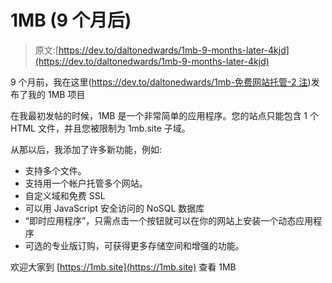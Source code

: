 # 1MB (9 个月后)

> 原文:[https://dev.to/daltonedwards/1mb-9-months-later-4kjd](https://dev.to/daltonedwards/1mb-9-months-later-4kjd)

9 个月前，我在这里([https://dev.to/daltonedwards/1mb-免费网站托管-2 注](https://dev.to/daltonedwards/1mb---free-website-hosting-2noe))发布了我的 1MB 项目

在我最初发帖的时候，1MB 是一个非常简单的应用程序。您的站点只能包含 1 个 HTML 文件，并且您被限制为 1mb.site 子域。

从那以后，我添加了许多新功能，例如:

*   支持多个文件。
*   支持用一个帐户托管多个网站。
*   自定义域和免费 SSL
*   可以用 JavaScript 安全访问的 NoSQL 数据库
*   “即时应用程序”，只需点击一个按钮就可以在你的网站上安装一个动态应用程序
*   可选的专业版订购，可获得更多存储空间和增强的功能。

欢迎大家到 [https://1mb.site](https://1mb.site) 查看 1MB